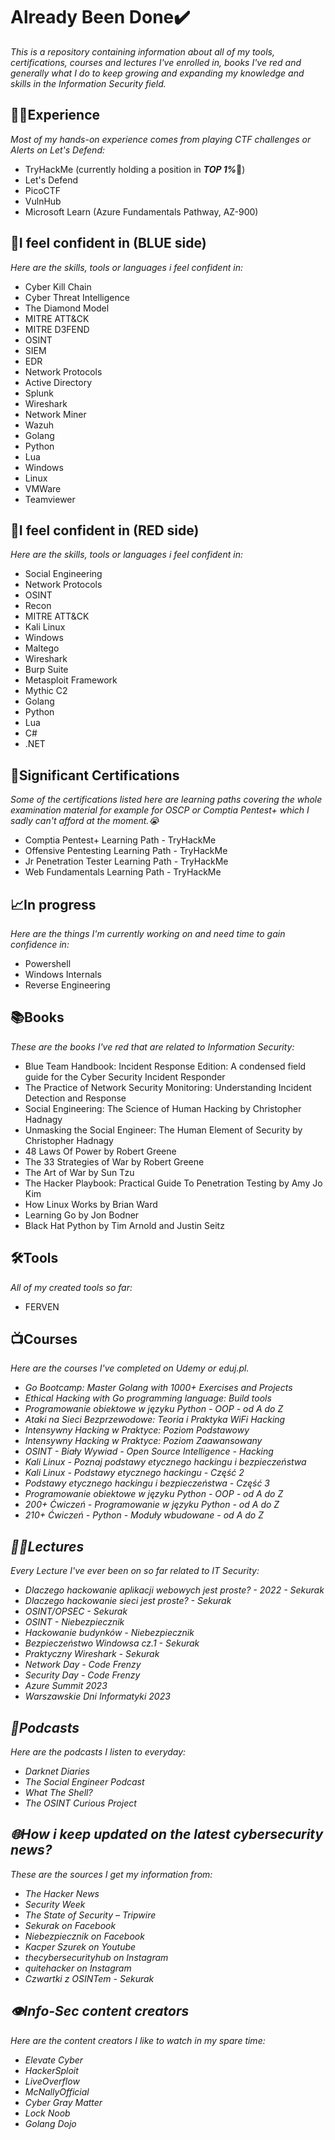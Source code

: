 # <strong>Already Been Done✔️</strong><br>

<i>This is a repository containing information about all of my tools, certifications, courses and lectures I've enrolled in, books I've red and generally what I do to keep growing and expanding my knowledge and skills in the Information Security field.</i>



## 👨‍🎓Experience
<i>Most of my hands-on experience comes from playing CTF challenges or Alerts on Let's Defend:</i>
- TryHackMe (currently holding a position in <i><strong>TOP 1%</strong></i>💪)
- Let's Defend
- PicoCTF
- VulnHub
- Microsoft Learn (Azure Fundamentals Pathway, AZ-900)

## 🔵I feel confident in (BLUE side)
<i>Here are the skills, tools or languages i feel confident in:</i>
- Cyber Kill Chain
- Cyber Threat Intelligence
- The Diamond Model
- MITRE ATT&CK
- MITRE D3FEND
- OSINT
- SIEM
- EDR
- Network Protocols
- Active Directory
- Splunk
- Wireshark
- Network Miner
- Wazuh
- Golang
- Python
- Lua
- Windows
- Linux
- VMWare
- Teamviewer


## 🔴I feel confident in (RED side)
<i>Here are the skills, tools or languages i feel confident in:</i>
- Social Engineering
- Network Protocols
- OSINT
- Recon
- MITRE ATT&CK
- Kali Linux
- Windows
- Maltego
- Wireshark
- Burp Suite
- Metasploit Framework
- Mythic C2
- Golang
- Python
- Lua
- C#
- .NET


## 📃Significant Certifications
<i>Some of the certifications listed here are learning paths covering the whole examination material for example for OSCP or Comptia Pentest+ which I sadly can't afford at the moment.😭</i>
- Comptia Pentest+ Learning Path - TryHackMe
- Offensive Pentesting Learning Path - TryHackMe
- Jr Penetration Tester Learning Path - TryHackMe
- Web Fundamentals Learning Path - TryHackMe


## 📈In progress
<i>Here are the things I'm currently working on and need time to gain confidence in:</i>
- Powershell
- Windows Internals
- Reverse Engineering


## 📚Books
<i>These are the books I've red that are related to Information Security:</i>
- Blue Team Handbook: Incident Response Edition: A condensed field guide for the Cyber Security Incident Responder
- The Practice of Network Security Monitoring: Understanding Incident Detection and Response
- Social Engineering: The Science of Human Hacking by Christopher Hadnagy
- Unmasking the Social Engineer: The Human Element of Security by Christopher Hadnagy
- 48 Laws Of Power by Robert Greene
- The 33 Strategies of War by Robert Greene
- The Art of War by Sun Tzu
- The Hacker Playbook: Practical Guide To Penetration Testing by Amy Jo Kim
- How Linux Works by Brian Ward
- Learning Go by Jon Bodner
- Black Hat Python by Tim Arnold and Justin Seitz

## 🛠️Tools
<i>All of my created tools so far:</i>
- FERVEN

## 📺Courses
<i>Here are the courses I've completed on Udemy or eduj.pl.<i>
- Go Bootcamp: Master Golang with 1000+ Exercises and Projects
- Ethical Hacking with Go programming language: Build tools
- Programowanie obiektowe w języku Python - OOP - od A do Z
- Ataki na Sieci Bezprzewodowe: Teoria i Praktyka WiFi Hacking
- Intensywny Hacking w Praktyce: Poziom Podstawowy
- Intensywny Hacking w Praktyce: Poziom Zaawansowany
- OSINT - Biały Wywiad - Open Source Intelligence - Hacking
- Kali Linux - Poznaj podstawy etycznego hackingu i bezpieczeństwa
- Kali Linux - Podstawy etycznego hackingu - Część 2
- Podstawy etycznego hackingu i bezpieczeństwa - Część 3
- Programowanie obiektowe w języku Python - OOP - od A do Z
- 200+ Ćwiczeń - Programowanie w języku Python - od A do Z
- 210+ Ćwiczeń - Python - Moduły wbudowane - od A do Z

## 👨‍🏫Lectures
<i>Every Lecture I've ever been on so far related to IT Security:</i>
- Dlaczego hackowanie aplikacji webowych jest proste? - 2022 - Sekurak
- Dlaczego hackowanie sieci jest proste? - Sekurak
- OSINT/OPSEC - Sekurak
- OSINT - Niebezpiecznik
- Hackowanie budynków - Niebezpiecznik
- Bezpieczeństwo Windowsa cz.1 - Sekurak
- Praktyczny Wireshark - Sekurak
- Network Day - Code Frenzy
- Security Day - Code Frenzy
- Azure Summit 2023
- Warszawskie Dni Informatyki 2023
   
## 🎤Podcasts
<i>Here are the podcasts I listen to everyday:</i>
- Darknet Diaries
- The Social Engineer Podcast
- What The Shell?
- The OSINT Curious Project

## 🌐How i keep updated on the latest cybersecurity news?
<i>These are the sources I get my information from:</i>
- The Hacker News
- Security Week
- The State of Security – Tripwire
- Sekurak on Facebook
- Niebezpiecznik on Facebook
- Kacper Szurek on Youtube
- thecybersecurityhub on Instagram
- quitehacker on Instagram
- Czwartki z OSINTem - Sekurak
  
## 👁️Info-Sec content creators
<i>Here are the content creators I like to watch in my spare time:</i>
- Elevate Cyber
- HackerSploit
- LiveOverflow
- McNallyOfficial
- Cyber Gray Matter
- Lock Noob
- Golang Dojo
